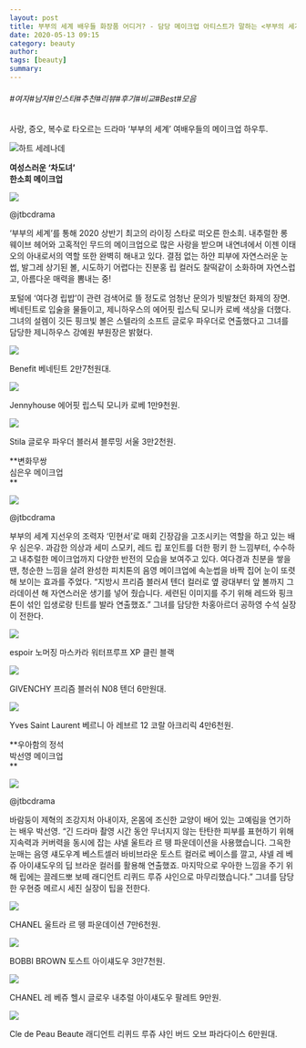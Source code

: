 ```yaml
---
layout: post
title: 부부의 세계 배우들 화장품 어디거? - 담당 메이크업 아티스트가 말하는 <부부의 세계> 속 메이크업 팁
date: 2020-05-13 09:15
category: beauty 
author: 
tags: [beauty]
summary: 
---
```


###### #여자#남자#인스타#추천#리뷰#후기#비교#Best#모음

사랑, 증오, 복수로 타오르는 드라마 ‘부부의 세계’ 여배우들의 메이크업 하우투.

![하트 세레나데](https://t1.daumcdn.net/liveboard/emoticon/kakaofriends/v1/niniz3/1.gif)

**여성스러운 ‘차도녀’  
한소희 메이크업**

[![](https://img1.daumcdn.net/thumb/R720x0/?fname=https%3A%2F%2Ft1.daumcdn.net%2Fliveboard%2Fbazaarkorea%2F377d8eb1cb9942f5bc71cace1a9fdf55.JPG)](https://www.harpersbazaar.co.kr/article/46210?utm_source=1boon&utm_medium=referral&utm_campaign=article)

@jtbcdrama  

‘부부의 세계’를 통해 2020 상반기 최고의 라이징 스타로 떠오른 한소희. 내추럴한 롱 웨이브 헤어와 고혹적인 무드의 메이크업으로 많은 사랑을 받으며 내연녀에서 이젠 이태오의 아내로서의 역할 또한 완벽히 해내고 있다. 결점 없는 하얀 피부에 자연스러운 눈썹, 발그레 상기된 볼, 시도하기 어렵다는 진분홍 립 컬러도 찰떡같이 소화하며 자연스럽고, 아름다운 매력을 뽐내는 중!  

포털에 ‘여다경 립밥’이 관련 검색어로 뜰 정도로 엄청난 문의가 빗발쳤던 화제의 장면. 베네틴트로 입술을 물들이고, 제니하우스의 에어핏 립스틱 모니카 로베 색상을 더했다. 그녀의 설렘이 깃든 핑크빛 볼은 스텔라의 소프트 글로우 파우더로 연출했다고 그녀를 담당한 제니하우스 강예원 부원장은 밝혔다.

[![](https://img1.daumcdn.net/thumb/R720x0/?fname=https%3A%2F%2Ft1.daumcdn.net%2Fliveboard%2Fbazaarkorea%2F661d66dc89e645d492b2a3b0b0c97174.jpg)](https://www.harpersbazaar.co.kr/article/46210?utm_source=1boon&utm_medium=referral&utm_campaign=article)

Benefit 베네틴트 2만7천원대.  

[![](https://img1.daumcdn.net/thumb/R720x0/?fname=https%3A%2F%2Ft1.daumcdn.net%2Fliveboard%2Fbazaarkorea%2Fe9644d37bddb4d4e8d1ef27ce5e6e8c4.jpg)](https://www.harpersbazaar.co.kr/article/46210?utm_source=1boon&utm_medium=referral&utm_campaign=article)

Jennyhouse 에어핏 립스틱 모니카 로베 1만9천원.  

[![](https://img1.daumcdn.net/thumb/R720x0/?fname=https%3A%2F%2Ft1.daumcdn.net%2Fliveboard%2Fbazaarkorea%2Fb2280429c65c4e369017276647b16b68.JPG)](https://www.harpersbazaar.co.kr/article/46210?utm_source=1boon&utm_medium=referral&utm_campaign=article)

Stila 글로우 파우더 블러셔 블루밍 서울 3만2천원.  

**변화무쌍  
심은우 메이크업  
**

[![](https://img1.daumcdn.net/thumb/R720x0/?fname=https%3A%2F%2Ft1.daumcdn.net%2Fliveboard%2Fbazaarkorea%2F5e5d009a8dfd4b8f9e20642bc8c16bf7.JPG)](https://www.harpersbazaar.co.kr/article/46210?utm_source=1boon&utm_medium=referral&utm_campaign=article)

@jtbcdrama  

부부의 세계 지선우의 조력자 ‘민현서’로 매회 긴장감을 고조시키는 역할을 하고 있는 배우 심은우. 과감한 의상과 세미 스모키, 레드 립 포인트를 더한 펑키 한 느낌부터, 수수하고 내추럴한 메이크업까지 다양한 반전의 모습을 보여주고 있다. 여다경과 친분을 쌓을 땐, 청순한 느낌을 살려 완성한 피치톤의 음영 메이크업에 속눈썹을 바짝 집어 눈이 또렷해 보이는 효과를 주었다. “지방시 프리즘 블러셔 텐더 컬러로 옆 광대부터 앞 볼까지 그라데이션 해 자연스러운 생기를 넣어 줬습니다. 세련된 이미지를 주기 위해 레드와 핑크톤이 섞인 입생로랑 틴트를 발라 연출했죠.” 그녀를 담당한 차홍아르더 공하영 수석 실장이 전한다.  

[![](https://img1.daumcdn.net/thumb/R720x0/?fname=https%3A%2F%2Ft1.daumcdn.net%2Fliveboard%2Fbazaarkorea%2F068ccb215caf4f618f37949747644212.jpg)](https://www.harpersbazaar.co.kr/article/46210?utm_source=1boon&utm_medium=referral&utm_campaign=article)

espoir 노머징 마스카라 워터프루프 XP 클린 블랙  

[![](https://img1.daumcdn.net/thumb/R720x0/?fname=https%3A%2F%2Ft1.daumcdn.net%2Fliveboard%2Fbazaarkorea%2F89d8a0999d7745f79a53c0658dc8ee00.jpg)](https://www.harpersbazaar.co.kr/article/46210?utm_source=1boon&utm_medium=referral&utm_campaign=article)

GIVENCHY 프리즘 블러쉬 N08 텐더 6만원대.  

[![](https://img1.daumcdn.net/thumb/R720x0/?fname=https%3A%2F%2Ft1.daumcdn.net%2Fliveboard%2Fbazaarkorea%2Fe382d6ce59ff48bcb367babb4177d71f.jpg)](https://www.harpersbazaar.co.kr/article/46210?utm_source=1boon&utm_medium=referral&utm_campaign=article)

Yves Saint Laurent 베르니 아 레브르 12 코랄 아크리릭 4만6천원.  

**우아함의 정석  
박선영 메이크업  
**

[![](https://img1.daumcdn.net/thumb/R720x0/?fname=https%3A%2F%2Ft1.daumcdn.net%2Fliveboard%2Fbazaarkorea%2F3c5b09bd2dda456aba2de7684dd2c1aa.JPG)](https://www.harpersbazaar.co.kr/article/46210?utm_source=1boon&utm_medium=referral&utm_campaign=article)

@jtbcdrama  

바람둥이 제혁의 조강지처 아내이자, 온몸에 조신한 교양이 배어 있는 고예림을 연기하는 배우 박선영. “긴 드라마 촬영 시간 동안 무너지지 않는 탄탄한 피부를 표현하기 위해 지속력과 커버력을 동시에 잡는 샤넬 울트라 르 뗑 파운데이션을 사용했습니다. 그윽한 눈매는 음영 섀도우계 베스트셀러 바비브라운 토스트 컬러로 베이스를 깔고, 샤넬 레 베쥬 아이섀도우의 딥 브라운 컬러를 활용해 연출했죠. 마지막으로 우아한 느낌을 주기 위해 립에는 끌레드뽀 보떼 래디언트 리퀴드 루쥬 샤인으로 마무리했습니다.” 그녀를 담당한 우현증 메르시 세진 실장이 팁을 전한다.

[![](https://img1.daumcdn.net/thumb/R720x0/?fname=https%3A%2F%2Ft1.daumcdn.net%2Fliveboard%2Fbazaarkorea%2F0ae7f39a87714553bf3875230d432515.jpg)](https://www.harpersbazaar.co.kr/article/46210?utm_source=1boon&utm_medium=referral&utm_campaign=article)

CHANEL 울트라 르 뗑 파운데이션 7만6천원.  

[![](https://img1.daumcdn.net/thumb/R720x0/?fname=https%3A%2F%2Ft1.daumcdn.net%2Fliveboard%2Fbazaarkorea%2F08433ef64d144d26a25a39a7b3f1beb2.JPG)](https://www.harpersbazaar.co.kr/article/46210?utm_source=1boon&utm_medium=referral&utm_campaign=article)

BOBBI BROWN 토스트 아이섀도우 3만7천원.  

[![](https://img1.daumcdn.net/thumb/R720x0/?fname=https%3A%2F%2Ft1.daumcdn.net%2Fliveboard%2Fbazaarkorea%2F2b89b155e841412f9393f4422b6ee1d4.JPG)](https://www.harpersbazaar.co.kr/article/46210?utm_source=1boon&utm_medium=referral&utm_campaign=article)

CHANEL 레 베쥬 헬시 글로우 내추럴 아이섀도우 팔레트 9만원.  

[![](https://img1.daumcdn.net/thumb/R720x0/?fname=https%3A%2F%2Ft1.daumcdn.net%2Fliveboard%2Fbazaarkorea%2F32f457622b954853999a6dd19d3efe20.jpg)](https://www.harpersbazaar.co.kr/article/46210?utm_source=1boon&utm_medium=referral&utm_campaign=article)

Cle de Peau Beaute 래디언트 리퀴드 루쥬 샤인 버드 오브 파라다이스 6만원대.